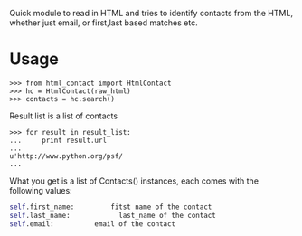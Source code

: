 Quick module to read in HTML and tries to identify contacts from the HTML, whether just email, or first,last based matches etc.


Usage
=====


    >>> from html_contact import HtmlContact
    >>> hc = HtmlContact(raw_html)
    >>> contacts = hc.search()

Result list is a list of contacts

    >>> for result in result_list:
    ...     print result.url
    ...
    u'http://www.python.org/psf/
    ...
    
What you get is a list of Contacts() instances, each comes with the following values:
    
```py
self.first_name:         fitst name of the contact
self.last_name:            last_name of the contact
self.email:          email of the contact
```
    
